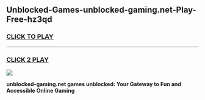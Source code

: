 
## Unblocked-Games-unblocked-gaming.net-Play-Free-hz3qd
<h3>
<a href="https://premium76.site?title=unblocked-gaming.net&ref=18A1">CLICK TO PLAY</a></h3>
<hr>

<h3>
<a href="https://premium76.site?title=unblocked-gaming.net&ref=18A1">CLICK 2 PLAY</a>
  
</h3>

<a href="https://premium76.site?title=unblocked-gaming.net&ref=18A1"><img src="https://clearcache.store/games.png"></a>


**unblocked-gaming.net games unblocked: Your Gateway to Fun and Accessible Online Gaming**
